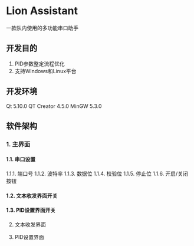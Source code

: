 # Lion Assistant
一款队内使用的多功能串口助手

## 开发目的

1. PID参数整定流程优化
2. 支持Windows和Linux平台

## 开发环境

Qt 5.10.0
QT Creator 4.5.0
MinGW 5.3.0

## 软件架构

### 1. 主界面
#### 1.1. 串口设置
1.1.1. 端口号
1.1.2. 波特率
1.1.3. 数据位
1.1.4. 校验位
1.1.5. 停止位
1.1.6. 开启/关闭按钮

#### 1.2. 文本收发界面开关

#### 1.3. PID设置界面开关

2. 文本收发界面

3. PID设置界面